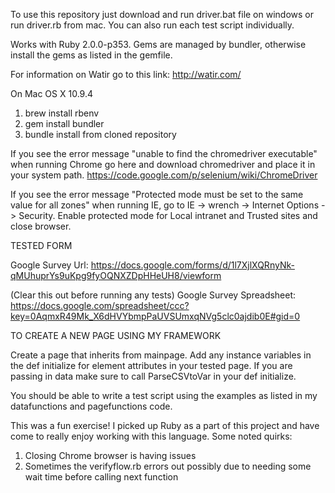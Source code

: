 To use this repository just download and run driver.bat file on windows or run driver.rb from mac.  You can also run each test
script individually.  

Works with Ruby 2.0.0-p353.  Gems are managed by bundler, otherwise install the gems as listed in the gemfile.

For information on Watir go to this link:  http://watir.com/

On Mac OS X 10.9.4
1. brew install rbenv
2. gem install bundler
3. bundle install from cloned repository

If you see the error message "unable to find the chromedriver executable" when running Chrome go here and download chromedriver and place it in your system path.
https://code.google.com/p/selenium/wiki/ChromeDriver

If you see the error message "Protected mode must be set to the same value for all zones" when running IE, go to IE -> wrench -> Internet Options -> Security. Enable protected mode for Local intranet and Trusted sites and close browser.

TESTED FORM

Google Survey Url: https://docs.google.com/forms/d/1l7XjlXQRnyNk-qMUhuprYs9uKpg9fyOQNXZDpHHeUH8/viewform

(Clear this out before running any tests)
Google Survey Spreadsheet: https://docs.google.com/spreadsheet/ccc?key=0AqmxR49Mk_X6dHVYbmpPaUVSUmxqNVg5clc0ajdib0E#gid=0

TO CREATE A NEW PAGE USING MY FRAMEWORK

Create a page that inherits from mainpage.  Add any instance variables in the def initialize for element attributes in
your tested page.  If you are passing in data make sure to call ParseCSVtoVar in your def initialize.  

You should be able to write a test script using the examples as listed in my datafunctions and pagefunctions code.

This was a fun exercise!  I picked up Ruby as a part of this project and have come to really enjoy working with this language.
Some noted quirks:
1. Closing Chrome browser is having issues
2. Sometimes the verifyflow.rb errors out possibly due to needing some wait time before calling next function
